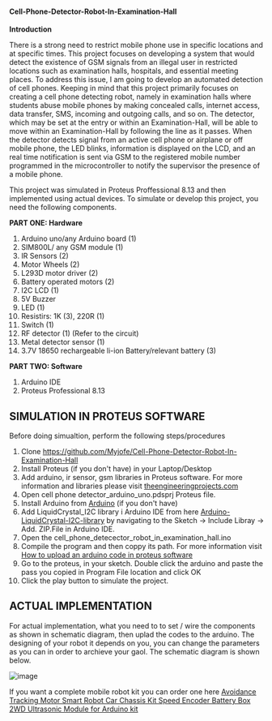 #### Cell-Phone-Detector-Robot-In-Examination-Hall

**Introduction**

There is a strong need to restrict mobile phone use in specific locations and at specific times. This project focuses on developing a system that would detect the existence of GSM signals from an illegal user in restricted locations such as examination halls, hospitals, and essential meeting places. To address this issue, I am going to develop an automated detection of cell phones. Keeping in mind that this project primarily focuses on creating a cell phone detecting robot, namely in examination halls where students abuse mobile phones by making concealed calls, internet access, data transfer, SMS, incoming and outgoing calls, and so on. The detector, which may be set at the entry or within an Examination-Hall, will be able to move within an Examination-Hall by following the line as it passes. When the detector detects signal from an active  cell phone or airplane or off mobile phone, the LED blinks, information is displayed on the LCD, and an real time notification is sent via GSM to the registered mobile number programmed in the microcontroller to notify the supervisor the presence of a mobile phone.


This project was simulated in Proteus Proffessional 8.13 and then implemented using actual devices. To simulate or develop this project, you need the following components.

**PART ONE: Hardware**
1. Arduino uno/any Arduino board (1)
2. SIM800L/ any GSM module (1)
3. IR Sensors (2)
4. Motor Wheels (2)
5. L293D motor driver (2)
6. Battery operated motors (2)
7. I2C LCD (1)
8. 5V Buzzer
9. LED (1)
10. Resistirs: 1K (3), 220R (1)
11. Switch (1)
12. RF detector (1) (Refer to the circuit)
13. Metal detector sensor (1)
14. 3.7V 18650 rechargeable li-ion Battery/relevant battery (3)

**PART TWO: Software**
1. Arduino IDE
2. Proteus Professional 8.13

## **SIMULATION IN PROTEUS SOFTWARE**
Before doing simualtion, perform the following steps/procedures
1. Clone https://github.com/Myjofe/Cell-Phone-Detector-Robot-In-Examination-Hall
2. Install Proteus (if you don't have) in your Laptop/Desktop
3. Add arduino, ir sensor, gsm libraries in Proteus software. For more information and libraries please visit [theengineeringprojects.com](https://www.theengineeringprojects.com/2015/12/arduino-library-proteus-simulation.html)
4. Open cell phone detector_arduino_uno.pdsprj Proteus file.
5. Install Arduino from [Arduino](https://www.arduino.cc/en/software) (if you don't have) 
6. Add LiquidCrystal_I2C library i Arduino IDE from here [Arduino-LiquidCrystal-I2C-library](https://github.com/fdebrabander/Arduino-LiquidCrystal-I2C-library) by navigating to the Sketch -> Include Libray -> Add. ZIP.File in Arduino IDE.
7. Open the cell_phone_detecector_robot_in_examination_hall.ino
8. Compile the program and then coppy its path. For more information visit [How to upload an arduino code in proteus software](https://www.youtube.com/watch?v=0ciMTODrHZQ&ab_channel=Mechatronics)
9. Go to the proteus, in your sketch. Double click the arduino and paste the pass you copied in Program File location and click OK
10. Click the play button to simulate the project.


## **ACTUAL IMPLEMENTATION**
For actual implementation, what you need to to set / wire the components as shown in schematic diagram, then uplad the codes to the arduino.
The designing of your robot it depends on you, you can change the parameters as you can in order to archieve your gaol. The schematic diagram is shown below.


  ![image](https://user-images.githubusercontent.com/65401201/177836704-58009465-ce7b-4154-9a26-bde97633b594.png)

If you want a complete mobile robot kit you can order one here [Avoidance Tracking Motor Smart Robot Car Chassis Kit Speed ​​Encoder Battery Box 2WD Ultrasonic Module for Arduino kit](https://es.aliexpress.com/item/32541422454.html?spm=a2g0o.productlist.0.0.74c96cd6XMojNG&algo_pvid=0a2357eb-d4d8-4953-8677-45213ad20f7e&algo_exp_id=0a2357eb-d4d8-4953-8677-45213ad20f7e-8&pdp_ext_f=%7B%22sku_id%22%3A%2210000000912275308%22%7D&pdp_npi=2%40dis%21TZS%21%2147179.14%21%21%21%21%21%402101e9d416572161632094191eab6f%2110000000912275308%21sea)
